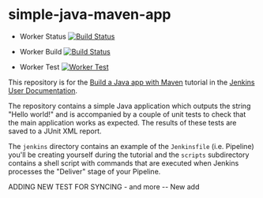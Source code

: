 # simple-java-maven-app 


* Worker Status [![Build Status](http://34.142.123.26:8080/buildStatus/icon?job=simple-java-maven-app%2Fworker-package)](http://34.142.123.26:8080/job/simple-java-maven-app/job/worker-package/)

* Worker Build  [![Build Status](http://34.142.123.26:8080/buildStatus/icon?job=simple-java-maven-app%2Fworker-build)](http://34.142.123.26:8080/job/simple-java-maven-app/job/worker-build/)

* Worker Test [![Worker Test](http://34.142.123.26:8080/buildStatus/icon?job=simple-java-maven-app%2Fworker-test)](http://34.142.123.26:8080/job/simple-java-maven-app/job/worker-test/)

This repository is for the
[Build a Java app with Maven](https://jenkins.io/doc/tutorials/build-a-java-app-with-maven/)
tutorial in the [Jenkins User Documentation](https://jenkins.io/doc/).

The repository contains a simple Java application which outputs the string
"Hello world!" and is accompanied by a couple of unit tests to check that the
main application works as expected. The results of these tests are saved to a
JUnit XML report.

The `jenkins` directory contains an example of the `Jenkinsfile` (i.e. Pipeline)
you'll be creating yourself during the tutorial and the `scripts` subdirectory
contains a shell script with commands that are executed when Jenkins processes
the "Deliver" stage of your Pipeline.


ADDING NEW TEST FOR SYNCING - and more  -- New add
